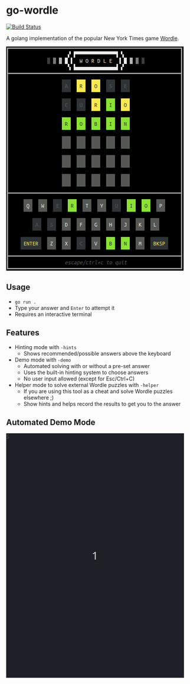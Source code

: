 # go-wordle

[![Build Status](https://github.com/jedib0t/go-wordle/workflows/CI/badge.svg?branch=main)](https://github.com/jedib0t/go-wordle/actions?query=workflow%3ACI+event%3Apush+branch%3Amain)

A golang implementation of the popular New York Times game [Wordle](https://www.nytimes.com/games/wordle/index.html).

<img src="doc/go-wordle.png"/>

## Usage
* `go run .`
* Type your answer and `Enter` to attempt it
* Requires an interactive terminal

## Features
* Hinting mode with `-hints`
  * Shows recommended/possible answers above the keyboard
* Demo mode with `-demo`
  * Automated solving with or without a pre-set answer
  * Uses the built-in hinting system to choose answers
  * No user input allowed (except for Esc/Ctrl+C)
* Helper mode to solve external Wordle puzzles with `-helper`
  * If you are using this tool as a cheat and solve Wordle puzzles elsewhere ;)
  * Show hints and helps record the results to get you to the answer

## Automated Demo Mode
<img src="doc/go-wordle.gif"/>
